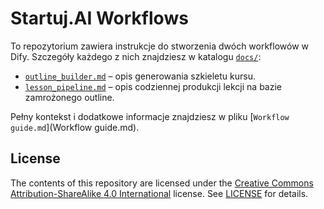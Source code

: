 # Startuj.AI Workflows

To repozytorium zawiera instrukcje do stworzenia dwóch workflowów w Dify. Szczegóły każdego z nich znajdziesz w katalogu [`docs/`](docs/):

- [`outline_builder.md`](docs/outline_builder.md) – opis generowania szkieletu kursu.
- [`lesson_pipeline.md`](docs/lesson_pipeline.md) – opis codziennej produkcji lekcji na bazie zamrożonego outline.

Pełny kontekst i dodatkowe informacje znajdziesz w pliku [`Workflow guide.md`](Workflow guide.md).

## License

The contents of this repository are licensed under the [Creative Commons Attribution-ShareAlike 4.0 International](https://creativecommons.org/licenses/by-sa/4.0/) license. See [LICENSE](LICENSE) for details.
